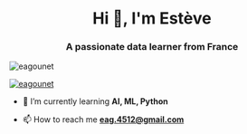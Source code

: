<h1 align="center">Hi 👋, I'm Estève</h1>
<h3 align="center">A passionate data learner from France</h3>

<p align="left"> <img src="https://komarev.com/ghpvc/?username=eagounet&label=Profile%20views&color=0e75b6&style=flat" alt="eagounet" /> </p>

<p align="left"> <a href="https://github.com/ryo-ma/github-profile-trophy"><img src="https://github-profile-trophy.vercel.app/?username=eagounet" alt="eagounet" /></a> </p>

- 🌱 I’m currently learning **AI, ML, Python**

- 📫 How to reach me **eag.4512@gmail.com**
